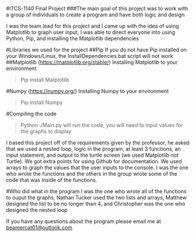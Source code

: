 #ITCS-1140 Final Project
###The main goal of this project was to work with a group of individuals to create a program and have both logic and design

I was the team lead for this project and I came up with the idea of using Matplotlib to graph user input, I was able to direct everyone into using Python, Pip, and installing the Matplotlib dependencies

#Libraries we used for the project
##Pip
If you do not have Pip installed on your Windows/Linux, the InstallDependencies.bat script will not work
##Matplotlib (https://matplotlib.org/stable/)
Installing Matplotlib to your environment
>Pip install Matplotlib

#Numpy (https://numpy.org/)
Installing Numpy to your environment
>Pip install Numpy

#Compiling the code
>Python ./Main.py will run the code, you will need to input values for the graphs to display

I based this project off of the requirements given by the professor, he asked that we used a nested loop, logic in the program, at least 3 functions, an input statement, and output to the turtle screen (we used Matplotlib not Turtle). We got extra points for using Github for documentation. We used arrays to graph the values that the user inputs to the console. I was the one who wrote the functions and the others in the group wrote some of the code that was inside of the functions.

#Who did what in the program
I was the one who wrote all of the functions to ouput the graphs, Nathan Tucker used the two lists and arrays, Matthew designed the list to be no longer than 4, and Christopher was the one who designed the nested loop

If you have any questions about the program please email me at beamercat01@outlook.com
